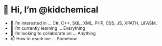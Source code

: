 # 👋 Hi, I’m @kidchemical
- 👀 I’m interested in ... C#, C++, SQL, XML, PHP, CSS, JS, XPATH, Lil'ASM.
- 🌱 I’m currently learning ... Everything
- 💞️ I’m looking to collaborate on ... Anything
- 📫 How to reach me ... Somehow

<!---
kidchemical/kidchemical is a ✨ special ✨ repository because its `README.md` (this file) appears on your GitHub profile.
You can click the Preview link to take a look at your changes.
--->
